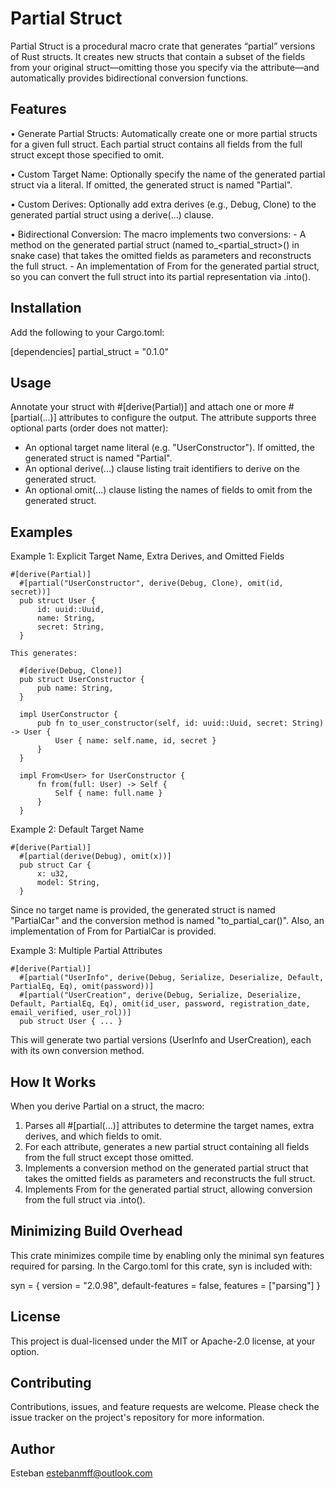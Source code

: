 Partial Struct
==============

Partial Struct is a procedural macro crate that generates “partial” versions of Rust structs.
It creates new structs that contain a subset of the fields from your original struct—omitting those you specify
via the attribute—and automatically provides bidirectional conversion functions.

Features
--------
• Generate Partial Structs:
  Automatically create one or more partial structs for a given full struct. Each partial struct contains all
  fields from the full struct except those specified to omit.

• Custom Target Name:
  Optionally specify the name of the generated partial struct via a literal. If omitted, the generated struct is
  named "Partial<OriginalStructName>".

• Custom Derives:
  Optionally add extra derives (e.g., Debug, Clone) to the generated partial struct using a derive(...) clause.

• Bidirectional Conversion:
  The macro implements two conversions:
    - A method on the generated partial struct (named to_<partial_struct>() in snake case) that takes
      the omitted fields as parameters and reconstructs the full struct.
    - An implementation of From<FullStruct> for the generated partial struct, so you can convert the full struct
      into its partial representation via .into().

Installation
------------
Add the following to your Cargo.toml:

  [dependencies]
  partial_struct = "0.1.0"

Usage
-----
Annotate your struct with #[derive(Partial)] and attach one or more #[partial(...)] attributes to configure the output.
The attribute supports three optional parts (order does not matter):

  - An optional target name literal (e.g. "UserConstructor"). If omitted, the generated struct is named
    "Partial<OriginalStructName>".
  - An optional derive(...) clause listing trait identifiers to derive on the generated struct.
  - An optional omit(...) clause listing the names of fields to omit from the generated struct.

Examples
--------

Example 1: Explicit Target Name, Extra Derives, and Omitted Fields

```
#[derive(Partial)]
  #[partial("UserConstructor", derive(Debug, Clone), omit(id, secret))]
  pub struct User {
      id: uuid::Uuid,
      name: String,
      secret: String,
  }
  
This generates:

  #[derive(Debug, Clone)]
  pub struct UserConstructor {
      pub name: String,
  }
  
  impl UserConstructor {
      pub fn to_user_constructor(self, id: uuid::Uuid, secret: String) -> User {
          User { name: self.name, id, secret }
      }
  }
  
  impl From<User> for UserConstructor {
      fn from(full: User) -> Self {
          Self { name: full.name }
      }
  }
```
  
  
Example 2: Default Target Name

```
#[derive(Partial)]
  #[partial(derive(Debug), omit(x))]
  pub struct Car {
      x: u32,
      model: String,
  }
```
  
  
Since no target name is provided, the generated struct is named "PartialCar" and the conversion method is
named "to_partial_car()". Also, an implementation of From<Car> for PartialCar is provided.

Example 3: Multiple Partial Attributes

```
#[derive(Partial)]
  #[partial("UserInfo", derive(Debug, Serialize, Deserialize, Default, PartialEq, Eq), omit(password))]
  #[partial("UserCreation", derive(Debug, Serialize, Deserialize, Default, PartialEq, Eq), omit(id_user, password, registration_date, email_verified, user_rol))]
  pub struct User { ... }

```
    
This will generate two partial versions (UserInfo and UserCreation), each with its own conversion method.

How It Works
------------
When you derive Partial on a struct, the macro:
  1. Parses all #[partial(...)] attributes to determine the target names, extra derives, and which fields to omit.
  2. For each attribute, generates a new partial struct containing all fields from the full struct except those omitted.
  3. Implements a conversion method on the generated partial struct that takes the omitted fields as parameters and
     reconstructs the full struct.
  4. Implements From<FullStruct> for the generated partial struct, allowing conversion from the full struct via .into().

Minimizing Build Overhead
-------------------------
This crate minimizes compile time by enabling only the minimal syn features required for parsing.
In the Cargo.toml for this crate, syn is included with:
  
  syn = { version = "2.0.98", default-features = false, features = ["parsing"] }

License
-------
This project is dual-licensed under the MIT or Apache-2.0 license, at your option.

Contributing
------------
Contributions, issues, and feature requests are welcome. Please check the issue tracker on the project's repository
for more information.

Author
------
Esteban <estebanmff@outlook.com>

